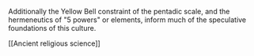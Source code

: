 Additionally the Yellow Bell constraint of the pentadic scale, and the hermeneutics of "5 powers" or elements, inform much of the speculative foundations of this culture.

[[Ancient religious science]]